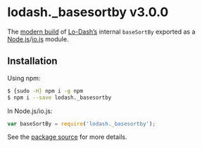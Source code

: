 # lodash._basesortby v3.0.0

The [modern build](https://github.com/lodash/lodash/wiki/Build-Differences) of [Lo-Dash’s](https://lodash.com/) internal `baseSortBy` exported as a [Node.js](http://nodejs.org/)/[io.js](https://iojs.org/) module.

## Installation

Using npm:

```bash
$ {sudo -H} npm i -g npm
$ npm i --save lodash._basesortby
```

In Node.js/io.js:

```js
var baseSortBy = require('lodash._basesortby');
```

See the [package source](https://github.com/lodash/lodash/blob/3.0.0-npm-packages/lodash._basesortby) for more details.
